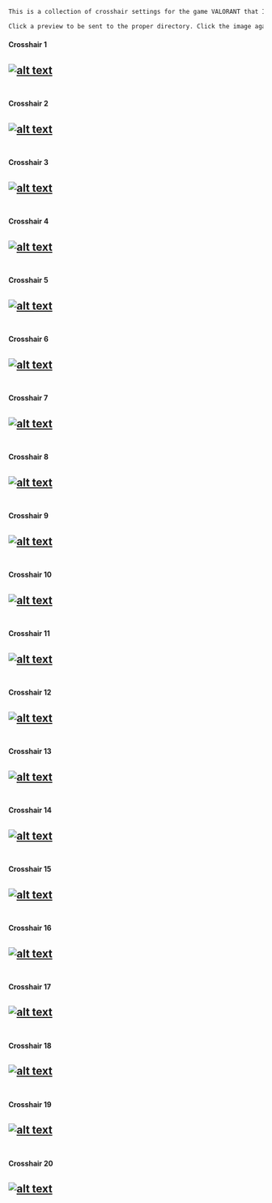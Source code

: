 [//]: # ()
[//]: # (http://github.com/your-rival/valorant-crosshairs)
[//]: # (A Collection of VALORANT crosshair settings.)
[//]: # ()

[//]: # (Crosshair Index)
[xhair1]: Crosshair01/preview.png "Crosshair 1 Preview"
[xhair2]: Crosshair02/preview.png "Crosshair 2 Preview"
[xhair3]: Crosshair03/preview.png "Crosshair 3 Preview"
[xhair4]: Crosshair04/preview.png "Crosshair 4 Preview"
[xhair5]: Crosshair05/preview.png "Crosshair 5 Preview"
[xhair6]: Crosshair06/preview.png "Crosshair 6 Preview"
[xhair7]: Crosshair07/preview.png "Crosshair 7 Preview"
[xhair8]: Crosshair08/preview.png "Crosshair 8 Preview"
[xhair9]: Crosshair09/preview.png "Crosshair 9 Preview"
[xhair10]: Crosshair10/preview.png "Crosshair 10 Preview"
[xhair11]: Crosshair11/preview.png "Crosshair 11 Preview"
[xhair12]: Crosshair12/preview.png "Crosshair 12 Preview"
[xhair13]: Crosshair13/preview.png "Crosshair 13 Preview"
[xhair14]: Crosshair14/preview.png "Crosshair 14 Preview"
[xhair15]: Crosshair15/preview.png "Crosshair 15 Preview"
[xhair16]: Crosshair16/preview.png "Crosshair 16 Preview"
[xhair17]: Crosshair17/preview.png "Crosshair 17 Preview"
[xhair18]: Crosshair18/preview.png "Crosshair 18 Preview"
[xhair19]: Crosshair19/preview.png "Crosshair 19 Preview"
[xhair20]: Crosshair20/preview.png "Crosshair 20 Preview"

[//]: # (Crosshair Listing)

```html
This is a collection of crosshair settings for the game VALORANT that I have created. Since there is no way to save a crosshair I decided to back up the ones I was creating and messing around with, enjoy.

Click a preview to be sent to the proper directory. Click the image again once inside the directory to view a higher res version.
```

#### Crosshair 1
[![alt text][xhair1]](Crosshair01) <br> <br>
---
#### Crosshair 2
[![alt text][xhair2]](Crosshair02) <br> <br>
---
#### Crosshair 3
[![alt text][xhair3]](Crosshair03) <br> <br>
---
#### Crosshair 4
[![alt text][xhair4]](Crosshair04) <br> <br>
---
#### Crosshair 5
[![alt text][xhair5]](Crosshair05) <br> <br>
---
#### Crosshair 6
[![alt text][xhair6]](Crosshair06) <br> <br>
---
#### Crosshair 7
[![alt text][xhair7]](Crosshair07) <br> <br>
---
#### Crosshair 8
[![alt text][xhair8]](Crosshair08) <br> <br>
---
#### Crosshair 9
[![alt text][xhair9]](Crosshair09) <br> <br>
---
#### Crosshair 10
[![alt text][xhair10]](Crosshair10) <br> <br>
---
#### Crosshair 11
[![alt text][xhair11]](Crosshair11) <br> <br>
---
#### Crosshair 12
[![alt text][xhair12]](Crosshair12) <br> <br>
---
#### Crosshair 13
[![alt text][xhair13]](Crosshair13) <br> <br>
---
#### Crosshair 14
[![alt text][xhair14]](Crosshair14) <br> <br>
---
#### Crosshair 15
[![alt text][xhair15]](Crosshair15) <br> <br>
---
#### Crosshair 16
[![alt text][xhair16]](Crosshair16) <br> <br>
---
#### Crosshair 17
[![alt text][xhair17]](Crosshair17) <br> <br>
---
#### Crosshair 18
[![alt text][xhair18]](Crosshair18) <br> <br>
---
#### Crosshair 19
[![alt text][xhair19]](Crosshair19) <br> <br>
---
#### Crosshair 20
[![alt text][xhair20]](Crosshair20) <br> <br>
---

